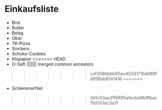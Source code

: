 # Einkaufsliste

* Brot
* Butter
* Belag
* Obst
* TK-Pizza
* Snickers
* Schoko-Cookies
* Klopapier
<<<<<<< HEAD
* O-Saft
||||||| merged common ancestors
>>>>>>> caf208bbbb65ee4034171bdd99fd696ab87e1416
=======
* Schlemmerfilet
>>>>>>> 3d1c03ae2ff9695afecbd9b9fbac7b1001bc3a7f
